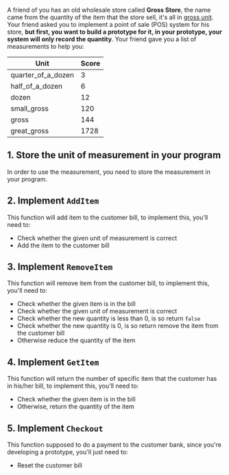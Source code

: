 A friend of you has an old wholesale store called **Gross Store**, the name came from the quantity of the item that the store sell, it's all in [gross unit](gross-unit). Your friend asked you to implement a point of sale (POS) system for his store, **but  first, you want to build a prototype for it, in your prototype, your system will only record the quantity**. Your friend gave you a list of measurements to help you:

| Unit               | Score |
| ------------------ | ----- |
| quarter_of_a_dozen | 3     |
| half_of_a_dozen    | 6     |
| dozen              | 12    |
| small_gross        | 120   |
| gross              | 144   |
| great_gross        | 1728  |

## 1. Store the unit of measurement in your program

In order to use the measurement, you need to store the measurement in your program.

## 2. Implement `AddItem`

This function will add item to the customer bill, to implement this, you'll need to:

- Check whether the given unit of measurement is correct
- Add the item to the customer bill

## 3. Implement `RemoveItem`

This function will remove item from the customer bill, to implement this, you'll need to:

- Check whether the given item is in the bill
- Check whether the given unit of measurement is correct
- Check whether the new quantity is less than 0, is so return `false`
- Check whether the new quantity is 0, is so return remove the item from the customer bill
- Otherwise reduce the quantity of the item

## 4. Implement `GetItem`

This function will return the number of specific item that the customer has in his/her bill, to implement this, you'll need to:

- Check whether the given item is in the bill
- Otherwise, return the quantity of the item

## 5. Implement `Checkout`

This function supposed to do a payment to the customer bank, since you're developing a prototype, you'll just need to:

- Reset the customer bill

[gross-unit]: https://en.wikipedia.org/wiki/Gross_(unit)
